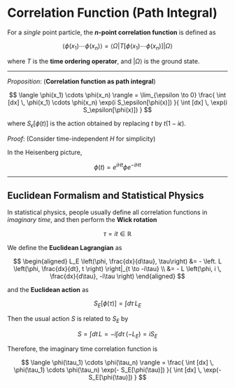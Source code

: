# Correlation Function (Path Integral)

For a *single* point particle, the **$n$-point correlation function** is defined as

$$
\langle \phi(x_1) \cdots \phi(x_n) \rangle
= \langle \Omega| T [\phi(x_1) \cdots \phi(x_n)] |\Omega \rangle
$$

where $T$ is the **time ordering operator**, and $|\Omega\rangle$ is the ground state.

----

*Proposition*: (**Correlation function as path integral**)

$$
\langle \phi(x_1) \cdots \phi(x_n) \rangle
= \lim_{\epsilon \to 0} \frac{
    \int [dx] \, \phi(x_1) \cdots \phi(x_n)
    \exp(i S_\epsilon[\phi(x)])
}{
    \int [dx] \, \exp(i S_\epsilon[\phi(x)])
}
$$

where $S_\epsilon[\phi(t)]$ is the action obtained by replacing $t$ by $t(1-i\epsilon)$.

*Proof*: (Consider time-independent $H$ for simplicity)

In the Heisenberg picture, 

$$
\phi(t) = e^{iHt} \phi e^{-iHt}
$$

----

## Euclidean Formalism and Statistical Physics

In statistical physics, people usually define all correlation functions in *imaginary time*, and then perform the **Wick rotation**

$$
\tau = it \in \mathbb{R}
$$

We define the **Euclidean Lagrangian** as

$$
\begin{aligned}
    L_E \left(\phi, \frac{dx}{d\tau}, \tau\right)
    &= - \left.
    L \left(\phi, \frac{dx}{dt}, t \right)
    \right|_{t \to -i\tau}
    \\
    &= - L \left(\phi, i \, \frac{dx}{d\tau}, -i\tau \right)
\end{aligned}
$$

and the **Euclidean action** as

$$
S_E[\phi(\tau)] = \int d\tau \, L_E
$$

Then the usual action $S$ is related to $S_E$ by

$$
S = \int dt \, L
= -i \int d\tau \, (-L_E) = i S_E
$$

Therefore, the imaginary time correlation function is

$$
\langle \phi(\tau_1) \cdots \phi(\tau_n) \rangle
= \frac{
    \int [dx] \, \phi(\tau_1) \cdots \phi(\tau_n)
    \exp(- S_E[\phi(\tau)])
}{
    \int [dx] \, \exp(- S_E[\phi(\tau)])
}
$$

